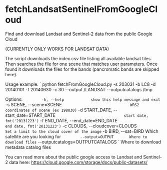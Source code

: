 # fetchLandsatSentinelFromGoogleCloud
Find and download Landsat and Sentinel-2 data from the public Google Cloud

(CURRENTLY ONLY WORKS FOR LANDSAT DATA)

The script downloads the index.csv file listing all available landsat tiles. 
Then searches the file for one scene that matches user parameters.
Once found it downloads the files for the bands (pancromatic bands are skipped here).

Usage example:
`       python fetchFromGoogleCloud.py -s 203031 -b LC8 -d 20140101 -f 20140630 -c 30 --output /LANDSAT --outputcatalogs /tmp

Options:
`         -h, --help            show this help message and exit
`         -s SCENE, --scene=SCENE
`                               WRS2 coordinates of scene (ex 198030)
`         -d START_DATE, --start_date=START_DATE
`                               start date, fmt('20131223')
`         -f END_DATE, --end_date=END_DATE
`                               end date, fmt('20131223')
`         -c CLOUDS, --cloudcover=CLOUDS
`                               Set a limit to the cloud cover of the image
`         -b BIRD, --sat=BIRD   Which satellite are you looking for
`         --output=OUTPUT       Where to download files
`         --outputcatalogs=OUTPUTCATALOGS
`                               Where to download metadata catalog files

You can read more about the public google access to Landsat and Sentinel-2 data here: https://cloud.google.com/storage/docs/public-datasets/